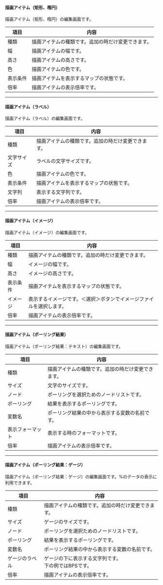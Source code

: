 #### 描画アイテム（矩形、楕円）
<div class="text-xl mb-4">
描画アイテム（矩形、楕円）の編集画面です。
</div>

<div class="text-xl">

|項目|内容|
|----|----|
|種類|描画アイテムの種類です。追加の時だけ変更できます。|
|幅|描画アイテムの幅です。|
|高さ|描画アイテムの高さです。|
|色|描画アイテムの色です。|
|表示条件|描画アイテムを表示するマップの状態です。|
|倍率|描画アイテムの表示倍率です。|

</div>

---
#### 描画アイテム（ラベル）
<div class="text-xl mb-4">
描画アイテム（ラベル）の編集画面です。
</div>

<div class="text-xl">

|項目|内容|
|----|----|
|種類|描画アイテムの種類です。追加の時だけ変更できます。|
|文字サイズ|ラベルの文字サイズです。|
|色|描画アイテムの色です。|
|表示条件|描画アイテムを表示するマップの状態です。|
|文字列|表示する文字列です。|
|倍率|描画アイテムの表示倍率です。|

</div>

---
#### 描画アイテム（イメージ）
<div class="text-xl mb-4">
描画アイテム（イメージ）の編集画面です。
</div>

<div class="text-xl">

|項目|内容|
|----|----|
|種類|描画アイテムの種類です。追加の時だけ変更できます。|
|幅|イメージの幅です。|
|高さ|イメージの高さです。|
|表示条件|描画アイテムを表示するマップの状態です。|
|イメージ|表示するイメージです。＜選択＞ボタンでイメージファイルを選択します。|
|倍率|描画アイテムの表示倍率です。|

</div>

---
#### 描画アイテム（ポーリング結果）
<div class="text-xl mb-4">
描画アイテム（ポーリング結果：テキスト）の編集画面です。
</div>

<div class="text-xl">

|項目|内容|
|----|----|
|種類|描画アイテムの種類です。追加の時だけ変更できます。|
|サイズ|文字のサイズです。|
|ノード|ポーリングを選択ためのノードリストです。|
|ポーリング|結果を表示するポーリングです。|
|変数名|ポーリング結果の中から表示する変数の名前です。|
|表示フォーマット|表示する時のフォーマットです。|
|倍率|描画アイテムの表示倍率です。|

</div>

---
#### 描画アイテム（ポーリング結果：ゲージ）
<div class="text-xl">
描画アイテム（ポーリング結果：ゲージ）の編集画面です。%のデータの表示に利用できます。
</div>

<div class="text-xl">

|項目|内容|
|----|----|
|種類|描画アイテムの種類です。追加の時だけ変更できます。|
|サイズ|ゲージのサイズです。|
|ノード|ポーリングを選択ためのノードリストです。|
|ポーリング|結果を表示するポーリングです。|
|変数名|ポーリング結果の中から表示する変数の名前です。|
|ゲージのラベル|ゲージの下に表示する文字列です。<br>下の例ではBPSです。|
|倍率|描画アイテムの表示倍率です。|

</div>
